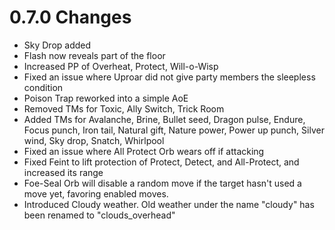 # 0.7.0 Changes #

* Sky Drop added
* Flash now reveals part of the floor
* Increased PP of Overheat, Protect, Will-o-Wisp
* Fixed an issue where Uproar did not give party members the sleepless condition
* Poison Trap reworked into a simple AoE
* Removed TMs for Toxic, Ally Switch, Trick Room
* Added TMs for Avalanche, Brine, Bullet seed, Dragon pulse, Endure, Focus punch, Iron tail, Natural gift, Nature power, Power up punch, Silver wind, Sky drop, Snatch, Whirlpool
* Fixed an issue where All Protect Orb wears off if attacking
* Fixed Feint to lift protection of Protect, Detect, and All-Protect, and increased its range
* Foe-Seal Orb will disable a random move if the target hasn't used a move yet, favoring enabled moves.
* Introduced Cloudy weather.  Old weather under the name "cloudy" has been renamed to "clouds_overhead"